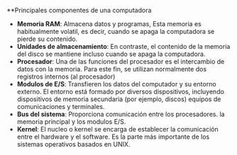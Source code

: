 **Principales componentes de una computadora

- **Memoria RAM**: Almacena datos y programas, Esta memoria es habitualmente volatil, es decir, cuando se apaga la computadora se pierde su contenido.
- **Unidades de almacenamiento**: En contraste, el contenido de la memoria del disco se mantiene incluso cuando se apaga la computadora.
- **Procesador**: Una de las funciones del procesador es el intercambio de datos con la memoria. Para este fin, se utilizan normalmente dos registros internos (al procesador) 
- **Modulos de E/S**: Transfieren los datos del computador y su entorno externo. El entorno está formado por diversos dispositivos, incluyendo dispositivos de memoria secundaria (por ejemplo, discos) equipos de comunicaciones y terminales.
- **Bus del sistema**: Proporciona comunicación entre los procesadores. la memoria principal y los modulos E/S.
- **Kernel**: El nucleo o kernel se encarga de establecer la comunicación entre el hardware y el software. Es la parte más importante de los sistemas operativos basados en UNIX.
